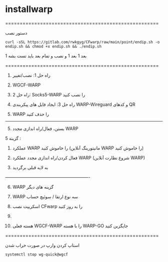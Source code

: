 # installwarp


=====================================================

دستور نصب

````
curl -sSL https://gitlab.com/rwkgyg/CFwarp/raw/main/point/endip.sh -o endip.sh && chmod +x endip.sh && ./endip.sh
````


1 بعد 1 بعد 1 و نصب و تمام بعد باید تست بشه

=====================================================


1. راه حل 1: نصب/تغییر
2. WGCF-WARP
  3. راه حل 2: Socks5-WARP را نصب کنید
 
  
  4. راه حل 3: ایجاد فایل های پیکربندی WARP-Wireguard و کدهای QR
 
  5. WARP را حذف کنید
 ------------------------------------------------ ---------------
  
  5. بستن، فعال/راه اندازی مجدد WARP
 
 
 گزینه 5 :


1. عملکرد WARP را خاموش کنید (مانیتورینگ آنلاین WARP را خاموش کنید)


2. فعال کردن/راه اندازی مجدد عملکرد WARP (شروع نظارت آنلاین WARP)


0. به لایه قبلی برگردید

———————————————————-



6. WARP گزینه های دیگر

  
  7. WARP سه نوع ارتقا / سوئیچ حساب
  8. اسکریپت نصب CFwarp را به روز کنید

  9. 
  10. هسته فعلی WGCF-WARP را با هسته WARP-GO جایگزین کنید


=====================================================

استاپ کردن وارپ در صورت خراب شدن

````
systemctl stop wg-quick@wgcf
````

  
